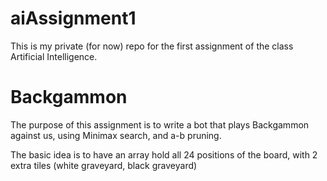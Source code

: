 # aiAssignment1
This is my private (for now) repo for the first assignment of the class Artificial Intelligence.

# Backgammon
The purpose of this assignment is to write a bot that plays Backgammon against us, using Minimax search, and a-b pruning.

The basic idea is to have an array hold all 24 positions of the board, with 2 extra tiles (white graveyard, black graveyard)

